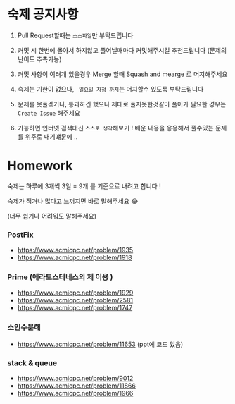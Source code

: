 # 숙제 공지사항 

1. Pull Request할때는 ```소스파일```만 부탁드립니다

2. 커밋 시 한번에 몰아서 하지않고 풀어낼때마다 커밋해주시길 추천드립니다 (문제의 난이도 추측가능)

3. 커밋 사항이 여러개 있을경우 Merge 할때 Squash and mearge 로 머지해주세요

4. 숙제는 기한이 없으나, ``` 일요일 자정 까지```는 머지할수 있도록 부탁드립니다 

5. 문제를 못풀겠거나, 통과하긴 했으나 제대로 풀지못한것같아 풀이가 필요한 경우는 ```Create Issue```  해주세요

6. 가능하면 인터넷 검색대신 ```스스로 생각```해보기 ! 배운 내용을 응용해서 풀수있는 문제를 위주로 내기떄문에 ..






# Homework

숙제는 하루에 3개씩 3일 = 9개 를 기준으로 내려고 합니다 !

숙제가 적거나 많다고 느껴지면 바로 말해주세요 😂

(너무 쉽거나 어려워도 말해주세요) 



### PostFix
- https://www.acmicpc.net/problem/1935
- https://www.acmicpc.net/problem/1918

### Prime (에라토스테네스의 체 이용 )
- https://www.acmicpc.net/problem/1929
- https://www.acmicpc.net/problem/2581
- https://www.acmicpc.net/problem/1747


### 소인수분해
- https://www.acmicpc.net/problem/11653 (ppt에 코드 있음)

### stack & queue
- https://www.acmicpc.net/problem/9012
- https://www.acmicpc.net/problem/11866
- https://www.acmicpc.net/problem/1966
